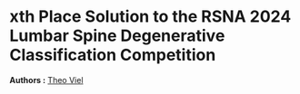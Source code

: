 # xth Place Solution to the RSNA 2024 Lumbar Spine Degenerative Classification Competition

**Authors :** [Theo Viel](https://github.com/TheoViel)
